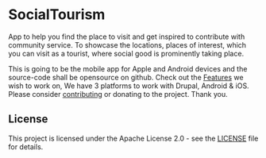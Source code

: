 # SocialTourism
App to help you find the place to visit and get inspired to contribute with community service. To showcase the locations, places of interest, which you can visit as a tourist, where social good is prominently taking place. 

This is going to be the mobile app for Apple and Android devices and the source-code shall be opensource on github. Check out the [Features](./docs/features.md) we wish to work on, We have 3 platforms to work with Drupal, Android &amp; iOS. Please consider [contributing](./docs/contribute.md) or donating to the project. 
Thank you.

## License

This project is licensed under the Apache License 2.0 - see the [LICENSE](LICENSE) file for details.
